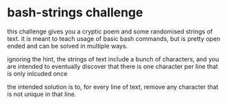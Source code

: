 # bash-strings challenge

this challenge gives you a cryptic poem and some randomised strings of text. it is meant to teach usage of basic bash commands, but is pretty open ended and can be solved in multiple ways.

ignoring the hint, the strings of text include a bunch of characters, and you are intended to eventually discover that there is one character per line that is only inlcuded once

the intended solution is to, for every line of text, remove any character that is not unique in that line.

